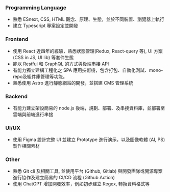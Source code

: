 ### Programming Language

- 熟悉 ESnext, CSS, HTML 觀念、原理、生態，並於不同裝置、瀏覽器上執行
- 建立 Typescript 專案設定並開發

### Frontend

- 使用 React 近四年的經驗，熟悉狀態管理(Redux, React-query 等), UI 方案 (CSS in JS, UI lib) 等套件生態
- 能以 Restful 和 GraphQL 的方式與後端串接 API
- 有能力獨立建構工程化之 SPA 應用技術棧，包含打包、自動化測試、mono-repo及組件庫管理等功能。
- 熟悉使用 Astro 進行靜態網站的開發，並搭建 CMS 管理系統

### Backend

- 有能力建立架設簡易的 node.js 後端，規劃、部署、及串接資料庫，並部署至雲端與前端進行串接

### UI/UX

- 使用 Figma 設計完整 UI 並建立 Prototype 進行演示，以及圖像軟體 (AI, PS) 製作相關素材

### Other

- 熟悉 Git cli 及相關工具, 並使用平台 (Github, Gitlab) 與開發團隊或開源專案進行協作及建立簡易的 CI/CD 流程 (Github Action)
- 使用 ChatGPT 增加開發效率，例如初步建立 Regex, 轉換資料格式等
